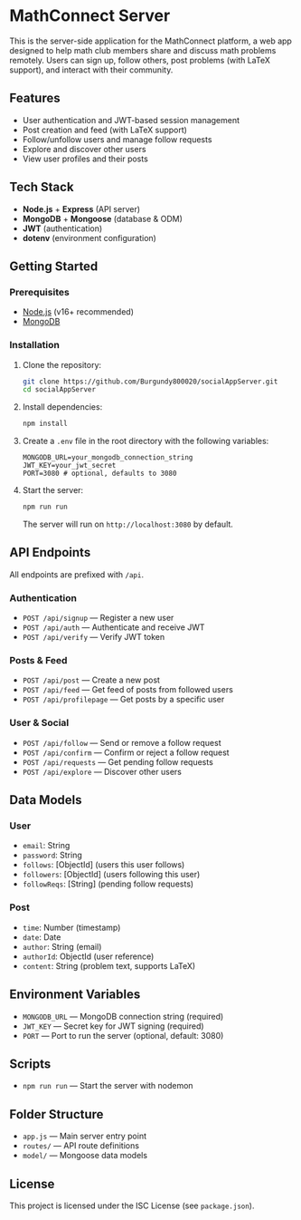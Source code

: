# MathConnect Server

This is the server-side application for the MathConnect platform, a web app designed to help math club members share and discuss math problems remotely. Users can sign up, follow others, post problems (with LaTeX support), and interact with their community.

## Features
- User authentication and JWT-based session management
- Post creation and feed (with LaTeX support)
- Follow/unfollow users and manage follow requests
- Explore and discover other users
- View user profiles and their posts

## Tech Stack
- **Node.js** + **Express** (API server)
- **MongoDB** + **Mongoose** (database & ODM)
- **JWT** (authentication)
- **dotenv** (environment configuration)

## Getting Started

### Prerequisites
- [Node.js](https://nodejs.org/) (v16+ recommended)
- [MongoDB](https://www.mongodb.com/)

### Installation
1. Clone the repository:
   ```bash
   git clone https://github.com/Burgundy800020/socialAppServer.git
   cd socialAppServer
   ```
2. Install dependencies:
   ```bash
   npm install
   ```
3. Create a `.env` file in the root directory with the following variables:
   ```env
   MONGODB_URL=your_mongodb_connection_string
   JWT_KEY=your_jwt_secret
   PORT=3080 # optional, defaults to 3080
   ```
4. Start the server:
   ```bash
   npm run run
   ```
   The server will run on `http://localhost:3080` by default.

## API Endpoints
All endpoints are prefixed with `/api`.

### Authentication
- `POST /api/signup` — Register a new user
- `POST /api/auth` — Authenticate and receive JWT
- `POST /api/verify` — Verify JWT token

### Posts & Feed
- `POST /api/post` — Create a new post
- `POST /api/feed` — Get feed of posts from followed users
- `POST /api/profilepage` — Get posts by a specific user

### User & Social
- `POST /api/follow` — Send or remove a follow request
- `POST /api/confirm` — Confirm or reject a follow request
- `POST /api/requests` — Get pending follow requests
- `POST /api/explore` — Discover other users

## Data Models

### User
- `email`: String
- `password`: String
- `follows`: [ObjectId] (users this user follows)
- `followers`: [ObjectId] (users following this user)
- `followReqs`: [String] (pending follow requests)

### Post
- `time`: Number (timestamp)
- `date`: Date
- `author`: String (email)
- `authorId`: ObjectId (user reference)
- `content`: String (problem text, supports LaTeX)

## Environment Variables
- `MONGODB_URL` — MongoDB connection string (required)
- `JWT_KEY` — Secret key for JWT signing (required)
- `PORT` — Port to run the server (optional, default: 3080)

## Scripts
- `npm run run` — Start the server with nodemon

## Folder Structure
- `app.js` — Main server entry point
- `routes/` — API route definitions
- `model/` — Mongoose data models

## License
This project is licensed under the ISC License (see `package.json`).

